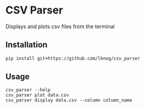 
# CSV Parser

Displays and plots csv files from the terminal

## Installation

```bash
pip install git+https://github.com/lknog/csv_parser
```

## Usage 

```
csv_parser --help
csv_parser plot data.csv
csv_parser display data.csv --column column_name
```
